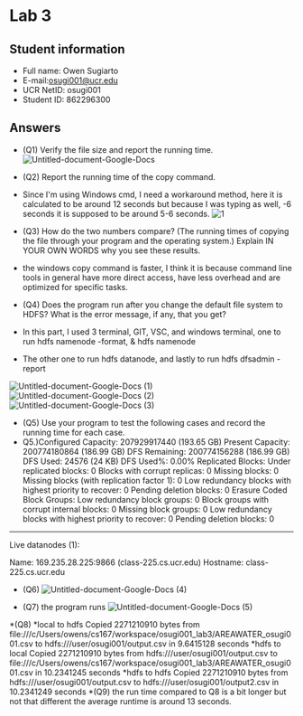 # Lab 3

## Student information

* Full name: Owen Sugiarto
* E-mail:osugi001@ucr.edu
* UCR NetID: osugi001
* Student ID: 862296300

## Answers

* (Q1) Verify the file size and report the running time.
![Untitled-document-Google-Docs](https://github.com/osugi001/CS152/assets/102548267/9793983d-4d6d-4a32-a55d-bfc70e147890)


* (Q2) Report the running time of the copy command.
* Since I'm using Windows cmd, I need a workaround method, here it is calculated to be around 12 seconds but because I was typing as well, -6 seconds it is supposed to be around 5-6 seconds.
 ![1](https://github.com/osugi001/CS152/assets/102548267/53a9be79-045e-4e8f-b1ff-8b11d9fccfef)


* (Q3) How do the two numbers compare? (The running times of copying the file through your program and the operating system.) Explain IN YOUR OWN WORDS why you see these results.
*  the windows copy command is faster, I think it is because command line tools in general have more direct access, have less overhead and are optimized for specific tasks.


* (Q4) Does the program run after you change the default file system to HDFS? What is the error message, if any, that you get?
* In this part, I used 3 terminal, GIT, VSC, and windows terminal, one to run hdfs namenode -format, & hdfs namenode
* The other one to run hdfs datanode, and lastly to run hdfs dfsadmin -report

![Untitled-document-Google-Docs (1)](https://github.com/osugi001/CS152/assets/102548267/d3585624-a871-4d08-83c1-ad367d3e6259)
![Untitled-document-Google-Docs (2)](https://github.com/osugi001/CS152/assets/102548267/42718e03-6d4b-47aa-8201-8b9961a24e4d)
![Untitled-document-Google-Docs (3)](https://github.com/osugi001/CS152/assets/102548267/940f9100-3468-4a39-a9a2-a9a2d37812f0)



* (Q5) Use your program to test the following cases and record the running time for each case.
* Q5.)Configured Capacity: 207929917440 (193.65 GB)
Present Capacity: 200774180864 (186.99 GB)
DFS Remaining: 200774156288 (186.99 GB)
DFS Used: 24576 (24 KB)
DFS Used%: 0.00%
Replicated Blocks:
        Under replicated blocks: 0
        Blocks with corrupt replicas: 0
        Missing blocks: 0
        Missing blocks (with replication factor 1): 0
        Low redundancy blocks with highest priority to recover: 0
        Pending deletion blocks: 0
Erasure Coded Block Groups:
        Low redundancy block groups: 0
        Block groups with corrupt internal blocks: 0
        Missing block groups: 0
        Low redundancy blocks with highest priority to recover: 0
        Pending deletion blocks: 0

-------------------------------------------------
Live datanodes (1):

Name: 169.235.28.225:9866 (class-225.cs.ucr.edu)
Hostname: class-225.cs.ucr.edu


* (Q6) 
 ![Untitled-document-Google-Docs (4)](https://github.com/osugi001/CS152/assets/102548267/397a118e-7e2f-46ec-a083-fd5293bf6220)


* (Q7) the program runs
  ![Untitled-document-Google-Docs (5)](https://github.com/osugi001/CS152/assets/102548267/f26816f1-c48c-434c-b3ff-050873d69b02)

*(Q8)
*local to hdfs
Copied 2271210910 bytes from file:///c/Users/owens/cs167/workspace/osugi001_lab3/AREAWATER_osugi001.csv to hdfs:///user/osugi001/output.csv in 9.6415128 seconds
*hdfs to local
Copied 2271210910 bytes from hdfs:///user/osugi001/output.csv to file:///c/Users/owens/cs167/workspace/osugi001_lab3/AREAWATER_osugi001.csv in 10.2341245 seconds
*hdfs to hdfs
Copied 2271210910 bytes from hdfs:///user/osugi001/output.csv to hdfs:///user/osugi001/output2.csv in 10.2341249 seconds 
*(Q9) the run time compared to Q8 is a bit longer but not that different the average runtime is around 13 seconds.


